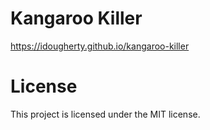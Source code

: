 # Kangaroo Killer

https://idougherty.github.io/kangaroo-killer

# License

This project is licensed under the MIT license.
